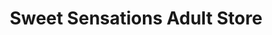 ---
title: "Sweet Sensations Adult Store"
url: /dublin/sweet-sensations-adult-store/
shop: Erotik
---